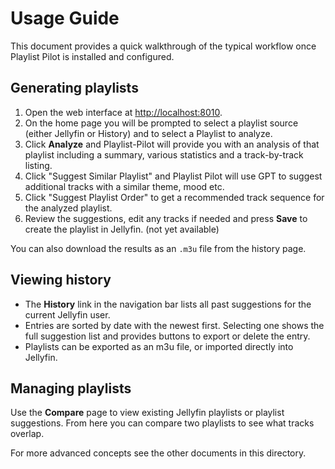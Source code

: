 # Usage Guide

This document provides a quick walkthrough of the typical workflow once Playlist Pilot is installed and configured.

## Generating playlists

1. Open the web interface at [http://localhost:8010](http://localhost:8010).
2. On the home page you will be prompted to select a playlist source (either Jellyfin or History) and to select a Playlist to analyze.
3. Click **Analyze** and Playlist-Pilot will provide you with an analysis of that playlist including a summary, various statistics and a track-by-track listing.
4. Click "Suggest Similar Playlist" and Playlist Pilot will use GPT to suggest additional tracks with a similar theme, mood etc.
5. Click "Suggest Playlist Order" to get a recommended track sequence for the analyzed playlist.
6. Review the suggestions, edit any tracks if needed and press **Save** to create the playlist in Jellyfin. (not yet available)

You can also download the results as an `.m3u` file from the history page.

## Viewing history

- The **History** link in the navigation bar lists all past suggestions for the current Jellyfin user.
- Entries are sorted by date with the newest first. Selecting one shows the full suggestion list and provides buttons to export or delete the entry.
- Playlists can be exported as an m3u file, or imported directly into Jellyfin.

## Managing playlists

Use the **Compare** page to view existing Jellyfin playlists or playlist suggestions. From here you can compare two playlists to see what tracks overlap.

For more advanced concepts see the other documents in this directory.
